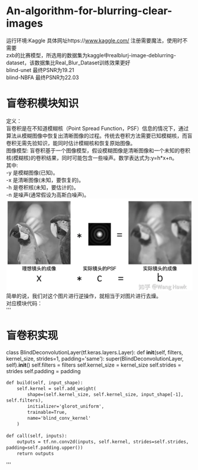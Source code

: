 # An-algorithm-for-blurring-clear-images
运行环境:Kaggle 具体网址https://www.kaggle.com/ 注册需要魔法，使用时不需要  
zxb的比赛模型，所选用的数据集为kaggle中realblurj-image-deblurring-dataset，该数据集比Real_Blur_Dataset训练效果更好  
blind-unet 最终PSNR为19.21  
blind-NBFA 最终PSNR为22.03  


# 盲卷积模块知识    
定义：    
  盲卷积是在不知道模糊核（Point Spread Function，PSF）信息的情况下，通过算法从模糊图像中恢复出清晰图像的过程。传统去卷积方法需要已知模糊核，而盲卷积无需先验知识，能同时估计模糊核和恢复原始图像。  
图像模型:
  盲卷积基于一个图像模型，假设模糊图像是清晰图像和一个未知的卷积核(模糊核)的卷积结果，同时可能包含一些噪声。数学表达式为:y=h*x+n。  
其中:  
-y 是模糊图像(已知)。  
-x 是清晰图像(未知，要恢复的)。  
-h 是卷积核(未知，要估计的)。  
-n 是噪声(通常假设为高斯白噪声)。  
![image](https://github.com/angelandeagle/An-algorithm-for-blurring-clear-images/blob/main/%E5%8E%BB%E7%87%A5%E7%9F%A5%E8%AF%86/image.png)
简单的说，我们对这个图片进行逆操作，就相当于对图片进行去燥。      
对应模块代码：  
'''
# 盲卷积实现
class BlindDeconvolutionLayer(tf.keras.layers.Layer):
    def __init__(self, filters, kernel_size, strides=1, padding='same'):
        super(BlindDeconvolutionLayer, self).__init__()
        self.filters = filters
        self.kernel_size = kernel_size
        self.strides = strides
        self.padding = padding

    def build(self, input_shape):
        self.kernel = self.add_weight(
            shape=(self.kernel_size, self.kernel_size, input_shape[-1], self.filters),
            initializer='glorot_uniform',
            trainable=True,
            name='blind_conv_kernel'
        )

    def call(self, inputs):
        outputs = tf.nn.conv2d(inputs, self.kernel, strides=self.strides, padding=self.padding.upper())
        return outputs
'''
